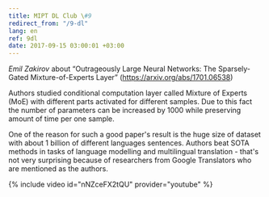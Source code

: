 ```yaml
---
title: MIPT DL Club \#9
redirect_from: "/9-dl"
lang: en
ref: 9dl
date: 2017-09-15 03:00:01 +03:00
---
```


_Emil Zakirov_ about “Outrageously Large Neural Networks: The Sparsely-Gated Mixture-of-Experts Layer” (https://arxiv.org/abs/1701.06538)

Authors studied conditional computation layer called Mixture of Experts (MoE) with different parts activated for different samples. Due to this fact the number of parameters can be increased by 1000 while preserving amount of time per one sample.

One of the reason for such a good paper's result is the huge size of dataset with about 1 billion of different languages sentences. Authors beat SOTA methods in tasks of language modelling and multilingual translation - that's not very surprising because of researchers from Google Translators who are mentioned as the authors.

{% include video id="nNZceFX2tQU" provider="youtube" %}
